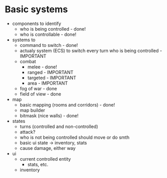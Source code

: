 # Basic systems
- components to identify
  - who is being controlled - done!
  - who is controllable - done!
- systems to
  - command to switch - done!
  - actualy system (ECS) to switch every turn who is being controlled - IMPORTANT
  - combat
    - melee - done!
    - ranged - IMPORTANT 
    - targeted - IMPORTANT
    - area - IMPORTANT
  - fog of war - done
  - field of view - done
- map
  - basic mapping (rooms and corridors) - done!
  - map builder
  - bitmask (nice walls) - done!
- states
  - turns (controlled and non-controlled) 
  - attack?
  - who is not being controlled should move or do smth
  - basic ui state -> inventory, stats
  - cause damage, either way
- ui
  - current controlled entity
    - stats, etc.
  - inventory
